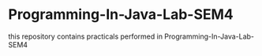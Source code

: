 # Programming-In-Java-Lab-SEM4
this repository contains practicals performed in Programming-In-Java-Lab-SEM4
